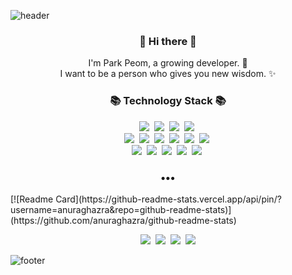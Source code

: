![header](https://capsule-render.vercel.app/api?type=slice&color=30A9DE&height=170&section=header&text=Park%20Peom();&fontColor=090707&fontAlignX=45&fontAlignY=65&fontSize=100)
<h3 align="center"> 👋 Hi there 👋 </h3>
<p align="center">
I'm Park Peom, a growing developer. 🌱 <br>
I want to be a person who gives you new wisdom. ✨
</p>
<h3 align="center">📚 Technology Stack 📚</h3>
<p align="center">
  <img src="https://img.shields.io/badge/-Java-orange"/>&nbsp
  <img src="https://img.shields.io/badge/-Kotlin-blueviolet"/>&nbsp  
  <img src="https://img.shields.io/badge/-JavaScript-yellow"/>&nbsp
  <img src="https://img.shields.io/badge/-Python-blue"/>&nbsp
  <br>
  <img src="https://img.shields.io/badge/-SpringBoot-brightgreen"/>&nbsp
  <img src="https://img.shields.io/badge/-JPA-brightgreen"/>&nbsp
  <img src="https://img.shields.io/badge/-Node.js-green"/>&nbsp
  <img src="https://img.shields.io/badge/-Express.js-green"/>&nbsp
  <img src="https://img.shields.io/badge/-Nginx-yellowgreen"/>&nbsp
  <img src="https://img.shields.io/badge/-Docker-blue"/>&nbsp
  <br>
  <img src="https://img.shields.io/badge/-MySQL-navy"/>&nbsp
  <img src="https://img.shields.io/badge/-MariaDB-navy"/>&nbsp
  <img src="https://img.shields.io/badge/-Jenkins-lightgray"/>&nbsp
  <img src="https://img.shields.io/badge/-AWS-black"/>&nbsp
  <img src="https://img.shields.io/badge/-Git-black"/>&nbsp
</p>
<h3 align="center">•••</h3>
[![Readme Card](https://github-readme-stats.vercel.app/api/pin/?username=anuraghazra&repo=github-readme-stats)](https://github.com/anuraghazra/github-readme-stats)
<p align="center">
  <a href="https://velog.io/@new_wisdom"><img src="https://img.shields.io/badge/Tech%20Blog-262626?style=flat-square&logo=D-Wave Systems&logoColor=white&link=https://newwisdom.tistory.com"/></a>&nbsp
  <a href="https://newwisdom.tistory.com/"><img src="https://img.shields.io/badge/Tech%20Blog-262626?style=flat-square&logo=D-Wave Systems&logoColor=white&link=https://newwisdom.tistory.com"/></a>&nbsp
  <a href="https://velog.io/@new_wisdom"><img src="https://img.shields.io/badge/Tech%20Blog-11B48A?style=flat-square&logo=Vimeo&logoColor=white&link=https://velog.io/@new_wisdom"/></a>&nbsp
  <a href="mailto:wlgp2500@gmail.com"><img src="https://img.shields.io/badge/Gmail-d14836?style=flat-square&logo=Gmail&logoColor=white&link=mailto:wlgp2500@gmail.com"/></a>

</p>

![footer](https://capsule-render.vercel.app/api?type=slice&color=EFDC05&height=100&section=footer)
